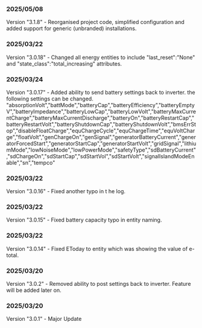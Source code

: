 ### 2025/05/08
Version "3.1.8" - Reorganised project code, simplified configuration and added support for generic (unbranded) installations.

### 2025/03/22
Version "3.0.18" - Changed all energy entities to include "last_reset":"None" and "state_class":"total_increasing" attributes.

### 2025/03/24
Version "3.0.17" - Added ability to send battery settings back to inverter. the following settings can be changed.
"absorptionVolt","battMode","batteryCap","batteryEfficiency","batteryEmptyV","batteryImpedance","batteryLowCap","batteryLowVolt","batteryMaxCurrentCharge","batteryMaxCurrentDischarge","batteryOn","batteryRestartCap","batteryRestartVolt","batteryShutdownCap","batteryShutdownVolt","bmsErrStop","disableFloatCharge","equChargeCycle","equChargeTime","equVoltCharge","floatVolt","genChargeOn","genSignal","generatorBatteryCurrent","generatorForcedStart","generatorStartCap","generatorStartVolt","gridSignal","lithiumMode","lowNoiseMode","lowPowerMode","safetyType","sdBatteryCurrent","sdChargeOn","sdStartCap","sdStartVol","sdStartVolt","signalIslandModeEnable","sn","tempco"

### 2025/03/22
Version "3.0.16" - Fixed another typo in t he log.

### 2025/03/22
Version "3.0.15" - Fixed battery capacity typo in entity naming.

### 2025/03/22
Version "3.0.14" - Fixed EToday to entity which was showing the value of e-total.

### 2025/03/20
Version "3.0.2" - Removed ability to post settings back to inverter. Feature will be added later on.

### 2025/03/20
Version "3.0.1" - Major Update
